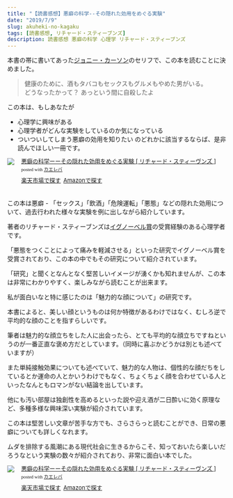 ```yaml
---
title: "【読書感想】悪癖の科学--その隠れた効用をめぐる実験"
date: "2019/7/9"
slug: akuheki-no-kagaku
tags: [読書感想, リチャード・スティーブンズ]
description: 読書感想 悪癖の科学 心理学 リチャード・スティーブンズ
---
```


本書の帯に書いてあった[ジョニー・カーソン](https://ja.wikipedia.org/wiki/%E3%82%B8%E3%83%A7%E3%83%8B%E3%83%BC%E3%83%BB%E3%82%AB%E3%83%BC%E3%82%BD%E3%83%B3)のセリフで、この本を読むことに決めました。
> 健康のために、酒もタバコもセックスもグルメもやめた男がいる。  
> どうなったかって？ あっという間に自殺したよ

この本は、もしあなたが
- 心理学に興味がある
- 心理学者がどんな実験をしているのか気になっている
- ついついしてしまう悪癖の効用を知りたい
のどれかに該当するならば、是非読んでほしい一冊です。

<div class="kaerebalink-box" style="text-align:left;padding-bottom:20px;font-size:small;zoom: 1;overflow: hidden;"><div class="kaerebalink-image" style="float:left;margin:0 15px 10px 0;"><a href="//af.moshimo.com/af/c/click?a_id=1481242&p_id=54&pc_id=54&pl_id=616&s_v=b5Rz2P0601xu&url=https%3A%2F%2Fitem.rakuten.co.jp%2Fbook%2F14382727%2F" target="_blank" ><img src="https://thumbnail.image.rakuten.co.jp/@0_mall/book/cabinet/1419/9784314011419.jpg?_ex=128x128" style="border: none;" /></a><img src="//i.moshimo.com/af/i/impression?a_id=1481242&p_id=54&pc_id=54&pl_id=616" width="1" height="1" style="border:none;"></div><div class="kaerebalink-info" style="line-height:120%;zoom: 1;overflow: hidden;"><div class="kaerebalink-name" style="margin-bottom:10px;line-height:120%"><a href="//af.moshimo.com/af/c/click?a_id=1481242&p_id=54&pc_id=54&pl_id=616&s_v=b5Rz2P0601xu&url=https%3A%2F%2Fitem.rakuten.co.jp%2Fbook%2F14382727%2F" target="_blank" >悪癖の科学ーーその隠れた効用をめぐる実験 [ リチャード・スティーヴンズ ]</a><img src="//i.moshimo.com/af/i/impression?a_id=1481242&p_id=54&pc_id=54&pl_id=616" width="1" height="1" style="border:none;"><div class="kaerebalink-powered-date" style="font-size:8pt;margin-top:5px;font-family:verdana;line-height:120%">posted with <a href="https://kaereba.com" rel="nofollow" target="_blank">カエレバ</a></div></div><div class="kaerebalink-detail" style="margin-bottom:5px;"></div><div class="kaerebalink-link1" style="margin-top:10px;"><div class="shoplinkrakuten" style="display:inline;margin-right:5px"><a href="//af.moshimo.com/af/c/click?a_id=1481242&p_id=54&pc_id=54&pl_id=616&s_v=b5Rz2P0601xu&url=https%3A%2F%2Fsearch.rakuten.co.jp%2Fsearch%2Fmall%2F%25E6%2582%25AA%25E7%2599%2596%25E3%2581%25AE%25E7%25A7%2591%25E5%25AD%25A6%2F-%2Ff.1-p.1-s.1-sf.0-st.A-v.2%3Fx%3D0" target="_blank" >楽天市場で探す</a><img src="//i.moshimo.com/af/i/impression?a_id=1481242&p_id=54&pc_id=54&pl_id=616" width="1" height="1" style="border:none;"></div><div class="shoplinkamazon" style="display:inline;margin-right:5px"><a href="//af.moshimo.com/af/c/click?a_id=1481244&p_id=170&pc_id=185&pl_id=4062&s_v=b5Rz2P0601xu&url=https%3A%2F%2Fwww.amazon.co.jp%2Fgp%2Fsearch%3Fkeywords%3D%25E6%2582%25AA%25E7%2599%2596%25E3%2581%25AE%25E7%25A7%2591%25E5%25AD%25A6%26__mk_ja_JP%3D%25E3%2582%25AB%25E3%2582%25BF%25E3%2582%25AB%25E3%2583%258A" target="_blank" >Amazonで探す</a><img src="//i.moshimo.com/af/i/impression?a_id=1481244&p_id=170&pc_id=185&pl_id=4062" width="1" height="1" style="border:none;"></div></div></div><div class="booklink-footer" style="clear: left"></div></div>

この本は悪癖 - 「セックス」「飲酒」「危険運転」「悪態」などの隠れた効用について、過去行われた様々な実験を例に出しながら紹介しています。

著者のリチャード・スティーブンズは[イグノーベル賞](https://ja.wikipedia.org/wiki/%E3%82%A4%E3%82%B0%E3%83%8E%E3%83%BC%E3%83%99%E3%83%AB%E8%B3%9E)の受賞経験のある心理学者です。

「悪態をつくことによって痛みを軽減させる」といった研究でイグノーベル賞を受賞されており、この本の中でもその研究について紹介されています。

「研究」と聞くとなんとなく堅苦しいイメージが湧くかも知れませんが、この本は非常にわかりやすく、楽しみながら読むことが出来ます。

私が面白いなと特に感じたのは「魅力的な顔について」の研究です。

本書によると、美しい顔というものは何か特徴があるわけではなく、むしろ逆で平均的な顔のことを指すらしいです。

筆者は魅力的な顔立ちをした人に出会ったら、とても平均的な顔立ちですねというのが一番正直な褒め方だとしています。（同時に喜ぶかどうかは別とも述べていますが）

また単純接触効果についても述べていて、魅力的な人物は、個性的な顔だちをしているとか運命の人とかいうわけでもなく、ちょくちょく顔を合わせている人といったなんともロマンがない結論を出しています。

他にも汚い部屋は独創性を高めるといった説や迎え酒が二日酔いに効く原理など、多種多様な興味深い実験が紹介されています。

この本は堅苦しい文章が苦手な方でも、さらさらっと読むことができ、日常の悪癖についても詳しくなれます。

ムダを排除する風潮にある現代社会に生きるからこそ、知っておいたら楽しいだろうなという実験の数々が紹介されており、非常に面白い本でした。

<div class="kaerebalink-box" style="text-align:left;padding-bottom:20px;font-size:small;zoom: 1;overflow: hidden;"><div class="kaerebalink-image" style="float:left;margin:0 15px 10px 0;"><a href="//af.moshimo.com/af/c/click?a_id=1481242&p_id=54&pc_id=54&pl_id=616&s_v=b5Rz2P0601xu&url=https%3A%2F%2Fitem.rakuten.co.jp%2Fbook%2F14382727%2F" target="_blank" ><img src="https://thumbnail.image.rakuten.co.jp/@0_mall/book/cabinet/1419/9784314011419.jpg?_ex=128x128" style="border: none;" /></a><img src="//i.moshimo.com/af/i/impression?a_id=1481242&p_id=54&pc_id=54&pl_id=616" width="1" height="1" style="border:none;"></div><div class="kaerebalink-info" style="line-height:120%;zoom: 1;overflow: hidden;"><div class="kaerebalink-name" style="margin-bottom:10px;line-height:120%"><a href="//af.moshimo.com/af/c/click?a_id=1481242&p_id=54&pc_id=54&pl_id=616&s_v=b5Rz2P0601xu&url=https%3A%2F%2Fitem.rakuten.co.jp%2Fbook%2F14382727%2F" target="_blank" >悪癖の科学ーーその隠れた効用をめぐる実験 [ リチャード・スティーヴンズ ]</a><img src="//i.moshimo.com/af/i/impression?a_id=1481242&p_id=54&pc_id=54&pl_id=616" width="1" height="1" style="border:none;"><div class="kaerebalink-powered-date" style="font-size:8pt;margin-top:5px;font-family:verdana;line-height:120%">posted with <a href="https://kaereba.com" rel="nofollow" target="_blank">カエレバ</a></div></div><div class="kaerebalink-detail" style="margin-bottom:5px;"></div><div class="kaerebalink-link1" style="margin-top:10px;"><div class="shoplinkrakuten" style="display:inline;margin-right:5px"><a href="//af.moshimo.com/af/c/click?a_id=1481242&p_id=54&pc_id=54&pl_id=616&s_v=b5Rz2P0601xu&url=https%3A%2F%2Fsearch.rakuten.co.jp%2Fsearch%2Fmall%2F%25E6%2582%25AA%25E7%2599%2596%25E3%2581%25AE%25E7%25A7%2591%25E5%25AD%25A6%2F-%2Ff.1-p.1-s.1-sf.0-st.A-v.2%3Fx%3D0" target="_blank" >楽天市場で探す</a><img src="//i.moshimo.com/af/i/impression?a_id=1481242&p_id=54&pc_id=54&pl_id=616" width="1" height="1" style="border:none;"></div><div class="shoplinkamazon" style="display:inline;margin-right:5px"><a href="//af.moshimo.com/af/c/click?a_id=1481244&p_id=170&pc_id=185&pl_id=4062&s_v=b5Rz2P0601xu&url=https%3A%2F%2Fwww.amazon.co.jp%2Fgp%2Fsearch%3Fkeywords%3D%25E6%2582%25AA%25E7%2599%2596%25E3%2581%25AE%25E7%25A7%2591%25E5%25AD%25A6%26__mk_ja_JP%3D%25E3%2582%25AB%25E3%2582%25BF%25E3%2582%25AB%25E3%2583%258A" target="_blank" >Amazonで探す</a><img src="//i.moshimo.com/af/i/impression?a_id=1481244&p_id=170&pc_id=185&pl_id=4062" width="1" height="1" style="border:none;"></div></div></div><div class="booklink-footer" style="clear: left"></div></div>











